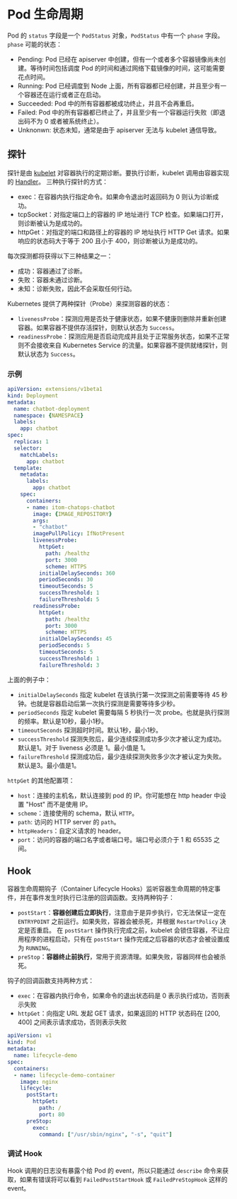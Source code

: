 # Pod 生命周期

Pod 的 `status` 字段是一个 `PodStatus` 对象，`PodStatus` 中有一个 `phase` 字段。`phase` 可能的状态：

- Pending: Pod 已经在 apiserver 中创建，但有一个或者多个容器镜像尚未创建。等待时间包括调度 Pod 的时间和通过网络下载镜像的时间，这可能需要花点时间。
- Running: Pod 已经调度到 Node 上面，所有容器都已经创建，并且至少有一个容器还在运行或者正在启动。
- Succeeded: Pod 中的所有容器都被成功终止，并且不会再重启。
- Failed: Pod 中的所有容器都已终止了，并且至少有一个容器运行失败（即退出码不为 0 或者被系统终止）。
- Unknonwn: 状态未知，通常是由于 apiserver 无法与 kubelet 通信导致。

## 探针

探针是由 [kubelet](../components/kubelet.md) 对容器执行的定期诊断。要执行诊断，kubelet 调用由容器实现的 [Handler](https://godoc.org/k8s.io/kubernetes/pkg/api/v1#Handler)。
三种执行探针的方式：

- exec：在容器内执行指定命令。如果命令退出时返回码为 0 则认为诊断成功。
- tcpSocket：对指定端口上的容器的 IP 地址进行 TCP 检查。如果端口打开，则诊断被认为是成功的。
- httpGet：对指定的端口和路径上的容器的 IP 地址执行 HTTP Get 请求。如果响应的状态码大于等于 200 且小于 400，则诊断被认为是成功的。

每次探测都将获得以下三种结果之一：

- 成功：容器通过了诊断。
- 失败：容器未通过诊断。
- 未知：诊断失败，因此不会采取任何行动。

Kubernetes 提供了两种探针（Probe）来探测容器的状态：
- `livenessProbe`：探测应用是否处于健康状态，如果不健康则删除并重新创建容器。如果容器不提供存活探针，则默认状态为 `Success`。
- `readinessProbe`：探测应用是否启动完成并且处于正常服务状态，如果不正常则不会接收来自 Kubernetes Service 的流量。如果容器不提供就绪探针，则默认状态为 `Success`。

### 示例
```yml
apiVersion: extensions/v1beta1
kind: Deployment
metadata:
  name: chatbot-deployment
  namespace: {NAMESPACE}
  labels:
    app: chatbot
spec:
  replicas: 1
  selector:
    matchLabels:
      app: chatbot
  template:
    metadata:
      labels:
        app: chatbot
    spec:
      containers:
      - name: itom-chatops-chatbot
        image: {IMAGE_REPOSITORY}
        args:
        - "chatbot"
        imagePullPolicy: IfNotPresent
        livenessProbe:
          httpGet:
            path: /healthz
            port: 3000
            scheme: HTTPS
          initialDelaySeconds: 360
          periodSeconds: 30
          timeoutSeconds: 5
          successThreshold: 1
          failureThreshold: 5
        readinessProbe:
          httpGet:
            path: /healthz
            port: 3000
            scheme: HTTPS
          initialDelaySeconds: 45
          periodSeconds: 5
          timeoutSeconds: 5
          successThreshold: 1
          failureThreshold: 3
```

上面的例子中：
- `initialDelaySeconds` 指定 kubelet 在该执行第一次探测之前需要等待 45 秒钟。也就是容器启动后第一次执行探测是需要等待多少秒。
- `periodSeconds` 指定 kubelet 需要每隔 5 秒执行一次 probe。也就是执行探测的频率。默认是10秒，最小1秒。
- `timeoutSeconds` 探测超时时间。默认1秒，最小1秒。
- `successThreshold` 探测失败后，最少连续探测成功多少次才被认定为成功。默认是1。对于 liveness 必须是 1。最小值是 1。
- `failureThreshold` 探测成功后，最少连续探测失败多少次才被认定为失败。默认是3。最小值是1。

`httpGet` 的其他配置项：
- `host`：连接的主机名，默认连接到 pod 的 IP。你可能想在 http header 中设置 "Host" 而不是使用 IP。
- `scheme`：连接使用的 schema，默认 `HTTP`。
- `path`: 访问的 HTTP server 的 `path`。
- `httpHeaders`：自定义请求的 header。
- `port`：访问的容器的端口名字或者端口号。端口号必须介于 1 和 65535 之间。

## Hook
容器生命周期钩子（Container Lifecycle Hooks）监听容器生命周期的特定事件，并在事件发生时执行已注册的回调函数。支持两种钩子：
- `postStart`：**容器创建后立即执行**，注意由于是异步执行，它无法保证一定在 `ENTRYPOINT` 之前运行。如果失败，容器会被杀死，并根据 `RestartPolicy` 决定是否重启。
在 `postStart` 操作执行完成之前，kubelet 会锁住容器，不让应用程序的进程启动，只有在 `postStart` 操作完成之后容器的状态才会被设置成为 `RUNNING`。
- `preStop`：**容器终止前执行**，常用于资源清理。如果失败，容器同样也会被杀死。

钩子的回调函数支持两种方式：
- `exec`：在容器内执行命令，如果命令的退出状态码是 0 表示执行成功，否则表示失败
- `httpGet`：向指定 URL 发起 GET 请求，如果返回的 HTTP 状态码在 [200, 400] 之间表示请求成功，否则表示失败

```yml
apiVersion: v1
kind: Pod
metadata:
  name: lifecycle-demo
spec:
  containers:
  - name: lifecycle-demo-container
    image: nginx
    lifecycle:
      postStart:
        httpGet:
          path: /
          port: 80
      preStop:
        exec:
          command: ["/usr/sbin/nginx", "-s", "quit"]
```

### 调试 Hook
Hook 调用的日志没有暴露个给 Pod 的 event，所以只能通过 `describe` 命令来获取，如果有错误将可以看到 `FailedPostStartHook` 或 `FailedPreStopHook` 这样的 event。